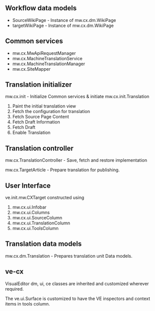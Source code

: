 Workflow data models
---------------------
* SourceWikiPage - Instance of mw.cx.dm.WikiPage
* targetWikiPage - Instance of mw.cx.dm.WikiPage

Common services
---------------------
* mw.cx.MwApiRequestManager
* mw.cx.MachineTranslationService
* mw.cx.MachineTranslationManager
* mw.cx.SiteMapper

Translation initializer
------------------------
mw.cx.init - Initialize Common services & initiate mw.cx.init.Translation

1. Paint the initial translation view
2. Fetch the configuration for translation
3. Fetch Source Page Content
4. Fetch Draft Information
5. Fetch Draft
6. Enable Translation

Translation controller
------------------------
mw.cx.TranslationController - Save, fetch and restore implementation

mw.cx.TargetArticle - Prepare translation for publishing.

User Interface
--------------
ve.init.mw.CXTarget constructed using
1. mw.cx.ui.Infobar
2. mw.cx.ui.Columns
3. mw.cx.ui.SourceColumn
4. mw.cx.ui.TranslationColumn
5. mw.cx.ui.ToolsColumn

Translation data models
-----------------------
mw.cx.dm.Translation - Prepares translation unit Data models.

ve-cx
-----
VisualEditor dm, ui, ce classes are inherited and customized wherever required.

The ve.ui.Surface is customized to have the VE inspectors and context items in tools column.
